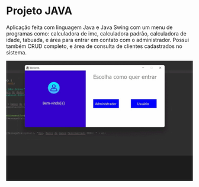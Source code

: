 # Projeto JAVA
Aplicação feita com linguagem Java e Java Swing com um menu de programas como: calculadora de imc, calculadora padrão, calculadora de idade, tabuada, e área para entrar em contato com o administrador. Possui também  CRUD completo, e área de consulta de clientes cadastrados no sistema.



 <p align="center">
  <img windth="470" src= "src/to-readm/ezgif.com-gif-maker.gif">
 </p>      
       
